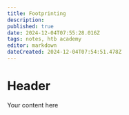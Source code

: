 ```yaml
---
title: Footprinting
description: 
published: true
date: 2024-12-04T07:55:28.016Z
tags: notes, htb academy
editor: markdown
dateCreated: 2024-12-04T07:54:51.478Z
---
```


# Header
Your content here